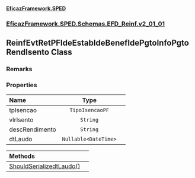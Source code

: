 #### [EficazFramework.SPED](EficazFrameworkSPED.md 'EficazFramework SPED')
### [EficazFramework.SPED.Schemas.EFD_Reinf.v2_01_01](EficazFramework.SPED.Schemas.EFD_Reinf.v2_01_01.md 'EficazFramework.SPED.Schemas.EFD_Reinf.v2_01_01')

## ReinfEvtRetPFIdeEstabIdeBenefIdePgtoInfoPgtoRendIsento Class

### Remarks
### Properties

| Name | Type | |
| :--- | :---: | :--- |
| tpIsencao | `TipoIsencaoPF` |  |
| vlrIsento | `String` |  |
| descRendimento | `String` |  |
| dtLaudo | `Nullable<DateTime>` |  |

| Methods | |
| :--- | :--- |
| [ShouldSerializedtLaudo()](EficazFramework.SPED.Schemas.EFD_Reinf.v2_01_01/ReinfEvtRetPFIdeEstabIdeBenefIdePgtoInfoPgtoRendIsento/ShouldSerializedtLaudo().md 'EficazFramework.SPED.Schemas.EFD_Reinf.v2_01_01.ReinfEvtRetPFIdeEstabIdeBenefIdePgtoInfoPgtoRendIsento.ShouldSerializedtLaudo()') | |
